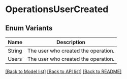 # OperationsUserCreated

## Enum Variants

| Name | Description |
|---- | -----|
| String | The user who created the operation. |
| Users | The user who created the operation. |

[[Back to Model list]](../README.md#documentation-for-models) [[Back to API list]](../README.md#documentation-for-api-endpoints) [[Back to README]](../README.md)


